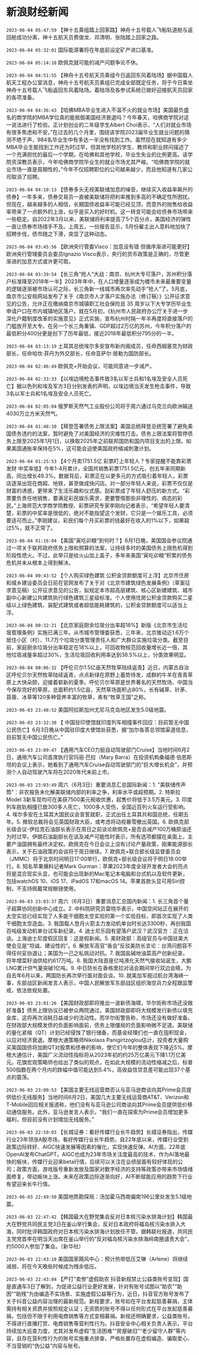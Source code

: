 # 新浪财经新闻
`2023-06-04 05:47:59` 【神十五乘组踏上回家路】神舟十五号载人飞船轨道舱与返回舱成功分离，神十五航天员费俊龙、邓清明、张陆踏上回家之路。

`2023-06-04 05:32:01` 国际能源署将在年底前设定矿产进口基准。

`2023-06-04 05:14:18` 欧佩克就可能的减产问题争论不休。

`2023-06-04 04:51:55` 【神舟十五号航天员乘组今日返回东风着陆场】据中国载人航天工程办公室消息，神舟十五号航天员乘组已完成全部既定任务，将于今日乘坐神舟十五号载人飞船返回东风着陆场。着陆场及各参试系统已做好迎接航天员回家的各项准备。

`2023-06-04 04:36:43` 【哈佛MBA毕业生进入不温不火的就业市场】美国最负盛名的商学院的MBA学位真的能抵御美国经济衰退吗？今年春天，哈佛商学院对这一说法进行了检验。正计划创业的二年级学生Albert Choi表示，“人们对就业市场有很多焦虑和不安。”在过去的几个月里，围绕该学院2023届毕业生就业问题的猜测不绝于声，984名毕业生中有多达一半没有找到工作。虽然现在就知道有多少MBA毕业生能找到工作还为时过早，但其他学校的学生、教师和职业顾问描述了一个充满担忧的最后一个学期，在哈佛和其他学校，毕业生失业的比例更高。该学院资深教员表示，今年哈佛商学院毕业生的就业市场尤其严峻。“哈佛商学院的就业市场一直是周期性的，”今年不仅招聘职位的公司越来越少，而且他知道有几家公司取消了招聘。

`2023-06-04 04:10:13` 【债券多头无视美联储加息的噪音，继续买入收益率飙升的债券】一年多来，债券交易员一直被美联储将把利率推到多高的不确定性所困扰。但现在，越来越多的人相信，长期国债收益率可能已经见顶，而意外的抛售给收益率带来了一点额外的上涨，似乎是买入的好时机。这一转变可能会给债券市场带来一些稳定。自2022年3月以来，美联储将利率提高了5个百分点，美国经济的弹性一直让债券市场措手不及。上周五，一份报告显示，5月份雇主出人意料地加快了招聘步伐，债市随之下滑，突显了这种动态。

`2023-06-04 03:45:56` 【欧洲央行管委Visco：加息没有错 但循序渐进可能更好】欧洲央行管理委员会委员Ignazio Visco表示，央行的货币政策是正确的，尽管更渐进的加息方式或许更可取。

`2023-06-04 03:39:54` 【长三角“抢人”大战：南京、杭州大专可落户，苏州积分落户标准降至2018年一半】2023年年中，在人口增量逐渐成为楼市未来最重要变量的逻辑逐渐被市场认可之际，长三角新一线城市再次率先动手“抢人”了。5月底，南京市公安局网站发布了关于《南京市人才落户实施办法（修订稿）》公开征求意见的公告，允许正在缴纳南京市城镇职工社会保险且 35 周岁以下大专学历毕业生申请户口在市内城镇地区落户。就在5月初，《杭州市人民政府办公厅关于进一步深化户籍制度改革的实施意见》正式实施，宣布杭州时隔一年半再度将直接落户的门槛放开至大专。在另一个长三角重镇、GDP超过2万亿的苏州，今年积分落户的最低积分400分更是创下了历年最低，接近2018年最低积分795分的一半。

`2023-06-04 03:13:19` 土耳其总统埃尔多安宣布新内阁成员，任命西姆塞克为财政部长，任命哈坎·菲丹为外交部长，任命亚萨尔·居勒为国防部长。

`2023-06-04 02:46:49` 欧佩克+开始会议，可能同意进一步减产。

`2023-06-04 02:33:33` 【以埃边境枪击事件致3名以军士兵和1名埃及安全人员死亡】据以色列和埃及军方3日分别发表的声明，以埃边境当天发生枪击事件，导致3名以军士兵和1名埃及安全人员死亡。

`2023-06-04 02:05:04` 俄罗斯天然气工业股份公司将于周六通过乌克兰向欧洲输送4030万立方米天然气。

`2023-06-04 01:48:10` 【拜登签署债务上限法案】美国总统拜登总统签署了避免美国债务违约的法案，暂时避免了对美国经济的灾难性打击。债务上限法案将暂停债务上限至2025年1月1日，以换取2025年之前联邦国防和国内项目支出的上限。如果美国通胀率保持在5%，这可能会迫使美国政府缩减刺激计划。

`2023-06-04 01:25:53` 【4个月卖1751.5亿 彩票盯上年轻人？专家提醒不能靠彩票发财 中奖率低】今年1-4月累计，全国共销售彩票1751.5亿元，创五年来同期新高，同比增长49.3%。数据背后，彩票正在以更多元的方式吸引着年轻人，彩票店逐渐出现在商超、地铁，甚至做成快闪店。对一部分年轻人来说，彩票不仅仅是财富的诱惑，更带来了生活乐趣和仪式感。刮彩票成了年轻人舒压的新方式。“彩票要负责任地销售，要满足彩民娱乐需求，更要警惕那些非理性的、病态的彩民。”上海师范大学商学院教授、彩票研究专家李刚向记者表示，“希望年轻人要清楚，彩票的中奖率是很低的，绝对不能指望这个发财，它只是一个娱乐工具，必须要适可而止。”李刚建议，彩民们每个月买彩票的钱最好在收入的1%以下，如果超过5%，就不正常了。

`2023-06-04 01:16:04` 【美国“寅吃卯粮”到何时？】6月1日晚，美国国会参议院通过一项关于联邦政府债务上限和预算的法案，让持续多时的美国债务上限危机得到阶段性熄火。不过，此举只是给火山加上盖子，多年来美国“寅吃卯粮”积累的债务危机并未从根本上得到解决。

`2023-06-04 00:43:52` 【个人购买绿色建筑 公积金贷款额度可上浮】北京市住房和城乡建设委员会日前在官网发布了关于对《北京市建筑绿色发展条例》（草案征求意见稿）公开征求意见的公告，拟规定本市超高层建筑、核心区新建建筑、城市副中心新建公共建筑执行绿色建筑三星级标准。个人使用住房公积金贷款购买二星级以上绿色建筑、装配式建筑或者超低能耗建筑的，公积金贷款额度可以适当上浮。

`2023-06-04 00:32:21` 【北京家庭厨余垃圾分出率超18%】新版《北京市生活垃圾管理条例》实施已满三年。从市城市管理委获悉，三年来，北京推动近1.6万个居住小区（村）、11.7万个垃圾分类管理责任人和广大群众实施垃圾分类。截至目前，家庭厨余垃圾分出率稳定在18%以上，可回收物规范回收量增长近一倍，其他垃圾减量率超过30%，生活垃圾回收利用率达到38.5%以上，分类效果明显。

`2023-06-04 00:06:32`  【呼伦贝尔1.5亿亩天然牧草陆续返青】近日，内蒙古自治区呼伦贝尔天然牧草陆续返青，点点新绿在原野上蓄势待发，成群的牛羊在青青草原上大快朵颐，迎接着崭新的夏季。呼伦贝尔草原是世界著名的天然牧场、中国当今保存完好的草原，总面积约1.5亿亩，天然草场面积占80%，长有碱草、针茅、苜蓿、冰草等120多种营养丰富的牧草，素有“牧草王国”之称。

`2023-06-03 23:48:52` 美国阿拉斯加州尤尼马克岛地区发生5.0级地震。

`2023-06-03 23:32:38` 【 中国驻印使馆就印度列车相撞事件回应：目前暂无中国公民伤亡】6月3日晚从中国驻印度大使馆处获悉，据“加尔各答总领馆渠道信息，目前暂无中国公民伤亡。”

`2023-06-03 23:09:47` 【通用汽车CEO力挺自动驾驶部门Cruise】当地时间6月2日，通用汽车公司首席执行官玛丽·巴拉（Mary Barra）在投资机构桑福德·伯恩斯坦的会议上表示，她看到了通用汽车Cruise自动驾驶部门的“巨大增长机会”，并预测个人自动驾驶汽车将在2020年代末前上市。

`2023-06-03 23:03:49` 周六（6月3日）重要消息汇总国际新闻：1. “美联储传声筒”：非农报告未化解美联储内部的利率之争，利率水平或超预期。2. 特斯拉Model 3新车现均可在美获7500美元税收优惠，起售价将低于3.5万美元。3. 印度列车脱轨相撞已致300多人死亡，1000多人受伤，全国近百列火车运行受影响。4. 埃尔多安在土耳其大国民议会宣誓就职，正式出任土耳其共和国总统，任期五年。5. 微软总裁将会见英国财政大臣，或考虑将动视暴雪撤出英国。6. 欧佩克部长级会议-伊拉克石油部长表示在周日之前谈论欧佩克+是否会减产100万桶原油还为时过早。伊朗石油副部长在谈及减产可能性时表示，所有选项都摆在桌面上，主要产油国拥有最终决定权。欧佩克在今日会议上没有讨论产量政策，刚果能源部长表示，关于石油政策的会谈将于周日继续。7. 欧佩克+联合部长级监督委员会（JMMC）将于北京时间明日17:00举行，欧佩克+部长级会议将于明日18:00举行。8. 知名苹果爆料记者Mark Gurman：苹果2023年度全球开发者大会的亮点将是混合现实头显，也可能会出现新的Mac笔记本电脑和台式机以及软件更新，包括watchOS 10、iOS 17、iPadOS 17和macOS 14。苹果首款头显可用Siri控制，不支持佩戴常规眼镜使用。

`2023-06-03 23:03:37` 周六（6月3日）重要消息汇总国内新闻：1. 长三角首个量子超算协同创新中心成立。2. 中科院研究员雷晓华表示，中国空间站正在展开的太空实验已经实现了人多能干细胞太空实验的第一个实验目标，即首次实现了人类干细胞太空造血。3. 我国载人登月火箭主力发动机单台时长达3300秒，再创我国百吨级发动机单台试车新纪录。4. 迪士尼乐园有望落户武汉？武汉官方：正在洽谈。上海迪士尼度假区回复：这是假新闻。5. 美财政部：高级官员与中国驻美大使会见是“坦诚、建设性的”。6. 解放军高官“香会”反驳美防长言论：台湾问题容不得任何妥协退让；美国为一己之私挑动对抗。7. 我国盐碱地油菜高产创新纪录，将年增菜籽油供给约617万吨。8. 我国大陆首座亿吨液化天然气接收站诞生，大鹏LNG累计供气量突破1亿吨。9. 中日防长在香格里拉对话会期间举行双边会晤，为自去年6月以来，两国防长再次举行面对面会谈。10. 就美加军舰过航台湾海峡一事，东部战区新闻发言人表示，中国人民解放军东部战区组织海空兵力全程跟监警戒，依法依规处置。

`2023-06-03 23:01:26` 【美国财政部即将推出一波新债海啸，华尔街称市场还没做好准备】债务上限协议已被参众两院通过，美国财政部即将大规模发行新债以填充金库，这将再次消耗日益减少的流动性。而华尔街警告称，市场还没有做好准备。在财政部大规模发债的负面影响面前，债务上限僵局的负面影响微不足道。美联储的量化紧缩（QT）计划已经侵蚀了银行储备，而基金经理们也一直在囤积现金，以应对经济衰退。摩根大通策略师Nikolaos Panigirtzoglou估计，投资者大量购买美国国债将加剧QT对股票和债券的影响，使它们今年的整体表现下降近5%。摩根大通估计，美国广义流动性指标将从2023年初的约25万亿美元下降1.1万亿美元。花旗宏观策略师也给出了类似的观点，在如此大规模的流动性缩减之后，标普500指数在两个月内的跌幅中值可能达到5.4%，高收益信贷息差可能出现37个基点的震荡。

`2023-06-03 23:00:53` 【美国主要无线运营商否认与亚马逊商谈向其Prime会员提供低价无线服务】当地时间6月2日，美国几大主要无线运营商AT&T、Verizon和T-Mobile回应相关报道称，他们没有与亚马逊公司商谈向其Prime会员提供低价移动通信服务。此外，亚马逊发言人表示，“我们一直在探索为Prime会员增加更多福利，但目前没有计划增加无线服务。”

`2023-06-03 22:59:03` 【长城证券：看好传媒行业长牛趋势】长城证券指出，传媒行业23年领涨A股市场，看好传媒行业长牛趋势。自22年底以来，传媒行业受到政策边际转好、AIGC快速发展等因素的催化，实现快速反弹。AI方面，22年底OpenAI发布ChatGPT，AIGC也成为23年市场关注度最高的技术，作为AI落地最快的板块，传媒行业迎来beta行情，后续可以关注在业绩层面有较好体现的公司；政策方面，游戏版号重新发放及国家对数字经济的支持等政策亦带来市场情绪面修复，带动板块上涨。未来在政策边际逐渐向好，AI不断赋能应用的趋势下行业有望迎来长牛行情。

`2023-06-03 22:49:50` 美国地质勘探局：汤加霍马西南偏南196公里处发生5.1级地震。

`2023-06-03 22:47:42` 【韩国最大在野党集会反对日本核污染水排海计划】韩国最大在野党共同民主党3日在釜山举行集会，反对日本政府将福岛核污染水排入大海，同时批评韩国政府对日本核污染水排海计划放任不管。据韩联社报道，共同民主党党首李在明当天出席在釜山举行的“反对福岛核污染水排海岭南圈谴责大会”，约5000人参加了集会。（新华社）

`2023-06-03 22:43:18` 美国国家飓风中心：预计热带低压艾琳（Arlene）将继续减弱，将在今天晚些时候成为残余低压。

`2023-06-03 22:43:04` 【严打“卖惨”虚假助农 抖音新规禁止公益类账号变现】国是直通车3日了解到，为促进公益行业更好发展，针对有账号试图以“助农”“助困”“助残”为由编造不实场景、实施虚假公益等行为，近日，抖音官方账号发布了关于抖音公益内容治理的最新规范。新规要求，账号如在平台发起慈善募捐，主体需持有相关资质并按照规定认证；无资质的账号不得以任何形式在平台发起慈善募捐，包括但不限于利用电商销售等方式变相募捐。新规还明确要求，公益类账号，不得进行直播打赏、电商销售等营利性行为。抖音安全中心相关负责人表示，平台持续加大巡查力度，尤其对发布虚假“生活困难”“房屋破旧”“老少留守人群”等内容，且存在营利性行为的账号实施重点排查，严格处置存在虚假编造、骗取爱心、不当营销的“伪公益”内容与账号。

